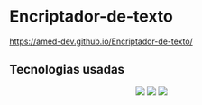 # Encriptador-de-texto
<a href="https://amed-dev.github.io/Encriptador-de-texto/" target="_blank">https://amed-dev.github.io/Encriptador-de-texto/</a>
## Tecnologias usadas
<div align="center">
    <img src="https://img.shields.io/badge/JavaScript-5A5A5A?logo=javascript&logoColor=yelllow"/>
    <img src="https://img.shields.io/badge/HTML-5A5A5A?logo=html5" />
    <img src="https://img.shields.io/badge/CSS-5A5A5A?logo=css3&logoColor=01A3D8" />
</div>
